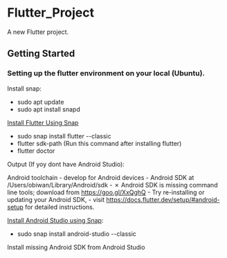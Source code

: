 # Flutter_Project

A new Flutter project.

## Getting Started

### Setting up the flutter environment on your local (Ubuntu).

Install snap:
  - sudo apt update
  - sudo apt install snapd

[Install Flutter Using Snap](https://docs.flutter.dev/get-started/install/linux)
 - sudo snap install flutter --classic
 - flutter sdk-path (Run this command after installing flutter)
 - flutter doctor

Output (If yoy dont have Android Studio):

 Android toolchain - develop for Android devices
    -  Android SDK at /Users/obiwan/Library/Android/sdk
    - ✗ Android SDK is missing command line tools; download from https://goo.gl/XxQghQ
    -  Try re-installing or updating your Android SDK,
    -  visit https://docs.flutter.dev/setup/#android-setup for detailed instructions.


[Install Android Studio using Snap](https://snapcraft.io/android-studio):
 - sudo snap install android-studio --classic


Install missing Android SDK from Android Studio